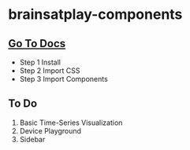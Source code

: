 # brainsatplay-components
## [Go To Docs](ui.brainsatplay.com)

* Step 1 Install
* Step 2 Import CSS
* Step 3 Import Components

## To Do
1. Basic Time-Series Visualization
2. Device Playground
3. Sidebar